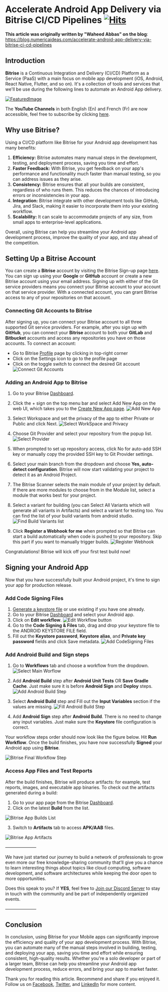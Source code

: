 # Accelerate Android App Delivery via Bitrise CI/CD Pipelines&nbsp;[![Hits](https://hits.seeyoufarm.com/api/count/incr/badge.svg?url=https%3A%2F%2Fgithub.com%2Fnumerica-ideas%2Fcommunity%2Ftree%2Fmaster%2Fandroid%2Fconfigure-bitrise-for-android-apps&count_bg=%2379C83D&title_bg=%23555555&icon=&icon_color=%23E7E7E7&title=hits&edge_flat=false)](https://blog.numericaideas.com/accelerate-android-app-delivery-via-bitrise-ci-cd-pipelines)

**This article was originally written by "Waheed Abbas" on the blog**: https://blog.numericaideas.com/accelerate-android-app-delivery-via-bitrise-ci-cd-pipelines

## Introduction
**Bitrise** is a Continuous Integration and Delivery (CI/CD) Platform as a Service (PaaS) with a main focus on mobile app development (iOS, Android, React Native, Flutter, and so on). It's a collection of tools and services that we'll be use during the following lines to automate an Android App delivery.

[![FeaturedImage](./images/Android-App-Delivery-via-Bitrise.png)](https://blog.numericaideas.com/accelerate-android-app-delivery-via-bitrise-ci-cd-pipelines)

The **YouTube Channels** in both English (En) and French (Fr) are now accessible, feel free to subscribe by clicking [here](https://www.youtube.com/@numericaideas/channels?sub_confirmation=1).

## Why use Bitrise?
Using a CI/CD platform like Bitrise for your Android app development has many benefits:
1. **Efficiency:** Bitrise automates many manual steps in the development, testing, and deployment process, saving you time and effort.
2. **Faster Feedback:** With Bitrise, you get feedback on your app's performance and functionality much faster than manual testing, so you can address issues as they arise.
3. **Consistency:** Bitrise ensures that all your builds are consistent, regardless of who runs them. This reduces the chances of introducing errors or inconsistencies in your app.
4. **Integration:** Bitrise integrate with other development tools like GitHub, Jira, and Slack, making it easier to incorporate them into your existing workflow.
5. **Scalability:** It can scale to accommodate projects of any size, from small apps to enterprise-level applications.

Overall, using Bitrise can help you streamline your Android app development process, improve the quality of your app, and stay ahead of the competition.

## Setting Up a Bitrise Account
You can create a **Bitrise** account by visiting the Bitrise Sign-up page [here](https://app.bitrise.io/users/sign_up). You can sign up using your **Google** or **GitHub** account or create a new Bitrise account using your email address. Signing up with either of the Git service providers means you connect your Bitrise account to your account on that service provider. With a connected account, you can grant Bitrise access to any of your repositories on that account.

### Connecting Git Accounts to Bitrise
After signing up, you can connect your Bitrise account to all three supported Git service providers. For example, after you sign up with **GitHub**, you can connect your **Bitrise** account to both your **GitLab** and **Bitbucket** accounts and access any repositories you have on those accounts. To connect an account:
- Go to Bitrise [Profile](https://app.bitrise.io/me/profile#/edit_profile) page by clicking in top-right corner
- Click on the Settings icon to go to the profile page
- Click on the toggle switch to connect the desired Git account
![Connect Git Accounts](./images/bitrise_connect_git_accounts.png)

### Adding an Android App to Bitrise
1. Go to your Bitrise [Dashboard](https://app.bitrise.io/dashboard).
2. Click the + sign on the top menu bar and select Add New App on the web UI, which takes you to the [Create New App page](https://app.bitrise.io/apps/add).
![Add New App](./images/bitrise_add_new_app.png "New app page")

3. Select Workspace and set the privacy of the app to either Private or Public and click Next.
![Select WorkSpace and Privacy](./images/new_app_select_workspace.png)

4. Choose Git Provider and select your repository from the popup list.
![Select Provider](./images/new_app_select_repository.png)
5. When prompted to set up repository access, click No for auto-add SSH key or manually copy the provided SSH key to Git Provider settings.
6. Select your main branch from the dropdown and choose **Yes, auto-detect configuration**. Bitrise will now start validating your project to detect it as an Android Project. 
7. The Bitrise Scanner selects the main module of your project by default. If there are more modules to choose from in the Module list, select a module that works best for your project.
8. Select a variant for building (you can Select All Variants which will generate all variants in Artifacts) and select a variant for testing too. You can find the list of your build variants from android studio.
![Find Build Variants list](./images/android_studio_build_variants_list.png)
9. Click **Register a Webhook for me** when prompted so that Bitrise can start a build automatically when code is pushed to your repository. Skip this part if you want to manually trigger builds.
![Register Webhook](./images/bitrise_register_webhook.png)

Congratulations! Bitrise will kick off your first test build now!

## Signing your Android App
Now that you have successfully built your Android project, it's time to sign your app for production release.

### Add Code Signing Files
1. [Generate a keystore file](https://developer.android.com/studio/publish/app-signing#generate-key) or use existing if you have one already.
2. Go to your Bitrise [Dashboard](https://app.bitrise.io/dashboard) and select your Android app.
3. Click on **Edit workflow**. 
![Edit Workflow button](./images/bitrise_edit_workflow.png) 
4. Go to the **Code Signing & Files** tab, drag and drop your keystore file to the ANDROID KEYSTORE FILE field.
5. Fill out the **Keystore password**, **Keystore alias**, and **Private key password** fields and click Save metadata.
![Add CodeSigning Files](./images/bitrise_add_code_signing_files.png)

### Add Android **Build** and **Sign** steps
1. Go to **Workflows** tab and choose a workflow from the dropdown.
![Select Main Worflow](./images/bitrise_select_workflow.png)
2. Add **Android Build** step after **Android Unit Tests** OR **Save Gradle Cache**. Just make sure it is before **Android Sign** and **Deploy** steps.
![Add Android Build Step](./images/bitrise_add_android_build_step.png)

3. Select **Android Build** step and Fill out the **Input Variables** section if the values are missing.
![Fill Android Build Step](./images/bitrise_fill_android_build_step.png)

4. Add **Android Sign** step after **Android Build**. There is no need to change any input variables. Just make sure the **Keystore** file configuration is correct.

Your workflow steps order should now look like the figure below. Hit **Run Workflow**. Once the build finishes, you have now successfully **Signed** your Android app using **Bitrise**.

![Bitrise Final Workflow Step](./images/bitrise_android_app_signing_steps.png)

### Access App Files and Test Reports
After the build finishes, Bitrise will produce artifacts: for example, test reports, images, and executable app binaries. To check out the artifacts generated during a build:
1. Go to your app page from the Bitrise [Dashboard](https://app.bitrise.io/dashboard).
2. Click on the latest **Build** from the list.

![Bitrise App Builds List](./images/bitrise_app_builds_list.png)

3. Switch to **Artifacts** tab to access **APK/AAB** files.

![Bitrise App Artifacts](./images/bitrise_app_artifacts.png)

———————

We have just started our journey to build a network of professionals to grow even more our free knowledge-sharing community that’ll give you a chance to learn interesting things about topics like cloud computing, software development, and software architectures while keeping the door open to more opportunities.

Does this speak to you? If **YES**, feel free to [Join our Discord Server](https://discord.numericaideas.com) to stay in touch with the community and be part of independently organized events.

———————

## Conclusion
In conclusion, using Bitrise for your Mobile apps can significantly improve the efficiency and quality of your app development process. With Bitrise, you can automate many of the manual steps involved in building, testing, and deploying your app, saving you time and effort while ensuring consistent, high-quality results. Whether you're a solo developer or part of a larger team, Bitrise can help you streamline your Android app development process, reduce errors, and bring your app to market faster.

Thank you for reading this article. Recommend and share if you enjoyed it. Follow us on [Facebook](https://www.facebook.com/numericaideas), [Twitter](https://twitter.com/numericaideas), and [LinkedIn](https://www.linkedin.com/company/numericaideas) for more content.
